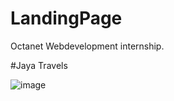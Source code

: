 # LandingPage
Octanet Webdevelopment internship.

#Jaya Travels

![image](https://user-images.githubusercontent.com/97893456/236388180-46c7d5bb-acd1-4ae7-86b3-2859140728c2.png)
